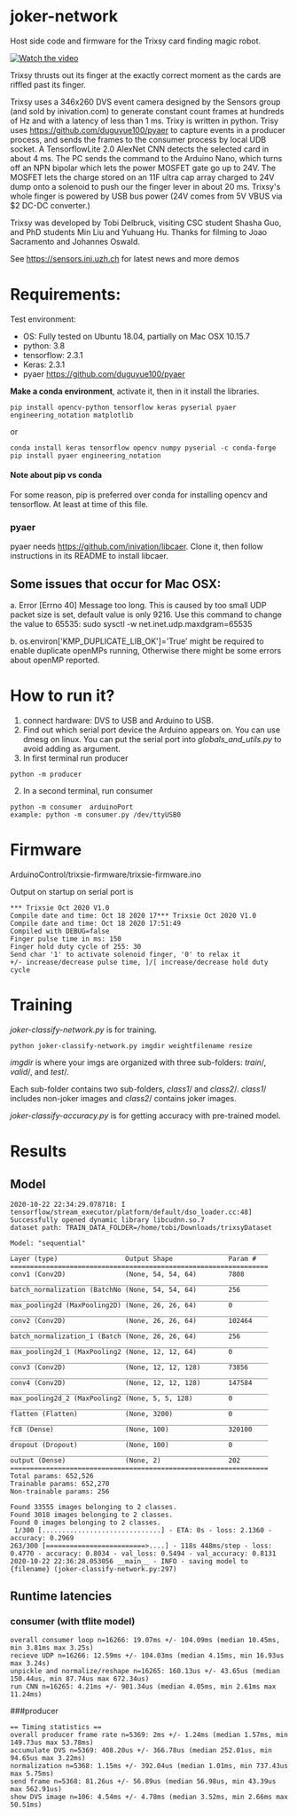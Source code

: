 # joker-network

Host side code and firmware for the Trixsy card finding magic robot.

[![Watch the video](https://img.youtube.com/vi/Y0Crn4DU17M/hqdefault.jpg)](https://youtu.be/Y0Crn4DU17M)

Trixsy thrusts out its finger at the exactly correct moment as the cards are riffled past its finger.

Trixsy uses a 346x260 DVS event camera designed by the Sensors group (and sold by inivation.com) to generate constant count frames at hundreds of Hz and with a latency of  less than 1 ms. Trixy is written in python. Trisy uses https://github.com/duguyue100/pyaer to capture events in a producer process, and sends the frames to the consumer process by local UDB socket. A TensorflowLite 2.0 AlexNet CNN detects the selected card in about 4 ms. The PC sends the command to the Arduino Nano, which turns off an NPN bipolar which lets the power MOSFET gate go up to 24V. The MOSFET lets the charge stored on an 11F ultra cap array charged to 24V dump onto a solenoid to push our the finger lever in about 20 ms. Trixsy's whole finger is powered by USB bus power (24V comes from 5V VBUS via $2 DC-DC converter.)

Trixsy was developed by Tobi Delbruck, visiting CSC student Shasha Guo, and PhD students Min Liu and Yuhuang Hu. Thanks for filming to Joao Sacramento and Johannes Oswald.

See https://sensors.ini.uzh.ch for latest news and more demos

# Requirements:
Test environment:

 - OS: Fully tested on Ubuntu 18.04, partially on Mac OSX 10.15.7 
 - python: 3.8
 - tensorflow: 2.3.1
 - Keras: 2.3.1
 - pyaer https://github.com/duguyue100/pyaer
 
 **Make a conda environment**, activate it, then in it install the libraries.
 
```
pip install opencv-python tensorflow keras pyserial pyaer engineering_notation matplotlib
```
or
```
conda install keras tensorflow opencv numpy pyserial -c conda-forge
pip install pyaer engineering_notation
```

#### Note about pip vs conda
For some reason, pip is preferred over conda for installing opencv and tensorflow. At least at time of this file.

### pyaer
pyaer needs https://github.com/inivation/libcaer. Clone it, then follow instructions in its README to install libcaer. 



## Some issues that occur for Mac OSX:

 a. Error [Errno 40] Message too long. This is caused by too small UDP packet size is set, default value is only 9216. 
 Use this command to change the value to 65535: sudo sysctl -w net.inet.udp.maxdgram=65535

 b. os.environ['KMP_DUPLICATE_LIB_OK']='True' might be required to enable duplicate openMPs running, Otherwise
there might be some errors about openMP reported.


# How to run it?
 1. connect hardware: DVS to USB and Arduino to USB.
 1. Find out which serial port device the Arduino appears on. You can use dmesg on linux. You can put the serial port into _globals_and_utils.py_ to avoid adding as argument.
 1. In first terminal run producer
```shell script
python -m producer
```
 2. In a second terminal, run consumer
```shell script
python -m consumer  arduinoPort
example: python -m consumer.py /dev/ttyUSB0
```


# Firmware

ArduinoControl/trixsie-firmware/trixsie-firmware.ino

Output on startup on serial port is
```
*** Trixsie Oct 2020 V1.0
Compile date and time: Oct 18 2020 17*** Trixsie Oct 2020 V1.0
Compile date and time: Oct 18 2020 17:51:49
Compiled with DEBUG=false
Finger pulse time in ms: 150
Finger hold duty cycle of 255: 30
Send char '1' to activate solenoid finger, '0' to relax it
+/- increase/decrease pulse time, ]/[ increase/decrease hold duty cycle

```

# Training

_joker-classify-network.py_ is for training.  

```
python joker-classify-network.py imgdir weightfilename resize
```

_imgdir_ is where your imgs are organized with three sub-folders: _train_/, _valid_/, and _test_/.  

Each sub-folder contains two sub-folders, _class1_/ and _class2_/. _class1_/ includes non-joker images and _class2_/ contains joker images.

_joker-classify-accuracy.py_ is for getting accuracy with pre-trained model.  


# Results

## Model
```
2020-10-22 22:34:29.078718: I tensorflow/stream_executor/platform/default/dso_loader.cc:48] Successfully opened dynamic library libcudnn.so.7
dataset path: TRAIN_DATA_FOLDER=/home/tobi/Downloads/trixsyDataset

Model: "sequential"
_________________________________________________________________
Layer (type)                 Output Shape              Param #   
=================================================================
conv1 (Conv2D)               (None, 54, 54, 64)        7808      
_________________________________________________________________
batch_normalization (BatchNo (None, 54, 54, 64)        256       
_________________________________________________________________
max_pooling2d (MaxPooling2D) (None, 26, 26, 64)        0         
_________________________________________________________________
conv2 (Conv2D)               (None, 26, 26, 64)        102464    
_________________________________________________________________
batch_normalization_1 (Batch (None, 26, 26, 64)        256       
_________________________________________________________________
max_pooling2d_1 (MaxPooling2 (None, 12, 12, 64)        0         
_________________________________________________________________
conv3 (Conv2D)               (None, 12, 12, 128)       73856     
_________________________________________________________________
conv4 (Conv2D)               (None, 12, 12, 128)       147584    
_________________________________________________________________
max_pooling2d_2 (MaxPooling2 (None, 5, 5, 128)         0         
_________________________________________________________________
flatten (Flatten)            (None, 3200)              0         
_________________________________________________________________
fc8 (Dense)                  (None, 100)               320100    
_________________________________________________________________
dropout (Dropout)            (None, 100)               0         
_________________________________________________________________
output (Dense)               (None, 2)                 202       
=================================================================
Total params: 652,526
Trainable params: 652,270
Non-trainable params: 256

Found 33555 images belonging to 2 classes.
Found 3018 images belonging to 2 classes.
Found 0 images belonging to 2 classes.
 1/300 [..............................] - ETA: 0s - loss: 2.1360 - accuracy: 0.2969
263/300 [=========================>....] - 118s 448ms/step - loss: 0.4770 - accuracy: 0.8034 - val_loss: 0.5494 - val_accuracy: 0.8131
2020-10-22 22:36:28.053056 __main__ - INFO - saving model to {filename} (joker-classify-network.py:297)

```

## Runtime latencies

### consumer (with tflite model)

```
overall consumer loop n=16266: 19.07ms +/- 104.09ms (median 10.45ms, min 3.81ms max 3.25s)
recieve UDP n=16266: 12.59ms +/- 104.03ms (median 4.15ms, min 16.93us max 3.24s)
unpickle and normalize/reshape n=16265: 160.13us +/- 43.65us (median 150.44us, min 87.74us max 672.34us)
run CNN n=16265: 4.21ms +/- 901.34us (median 4.05ms, min 2.61ms max 11.24ms)
```

###producer

```
== Timing statistics ==
overall producer frame rate n=5369: 2ms +/- 1.24ms (median 1.57ms, min 149.73us max 53.78ms)
accumulate DVS n=5369: 408.20us +/- 366.78us (median 252.01us, min 94.65us max 3.22ms)
normalization n=5368: 1.15ms +/- 392.04us (median 1.01ms, min 737.43us max 5.75ms)
send frame n=5368: 81.26us +/- 56.89us (median 56.98us, min 43.39us max 562.91us)
show DVS image n=106: 4.54ms +/- 4.78ms (median 3.52ms, min 2.66ms max 50.51ms)
```

